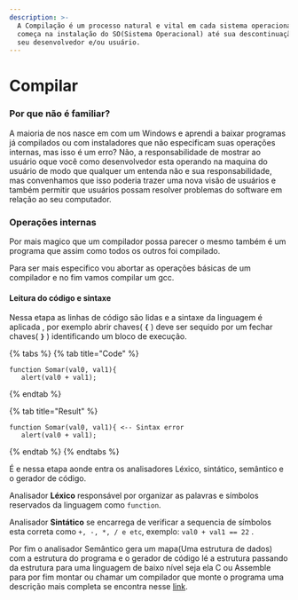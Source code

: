 ```yaml
---
description: >-
  A Compilação é um processo natural e vital em cada sistema operacional que
  começa na instalação do SO(Sistema Operacional) até sua descontinuação pelo
  seu desenvolvedor e/ou usuário.
---
```


# Compilar

### Por que não é familiar?

   A maioria de nos nasce em com um Windows e aprendi a baixar programas já compilados ou com instaladores que não especificam suas operações internas, mas isso é um erro? Não, a responsabilidade de mostrar ao usuário oque você como desenvolvedor esta operando na maquina do usuário  de modo que qualquer um entenda não e sua responsabilidade, mas convenhamos que isso poderia trazer uma nova visão  de usuários e também permitir que usuários possam resolver problemas do software em relação ao seu computador.

### Operações internas

Por mais magico que um compilador possa parecer o mesmo também é um programa que assim como todos os outros foi compilado.

Para ser mais especifico vou abortar as operações básicas de um compilador e no fim vamos compilar um gcc.  

#### Leitura do código e sintaxe

  Nessa etapa as linhas de código são lidas e a sintaxe da linguagem é aplicada , por exemplo abrir chaves\(  **`{`**  \) deve ser sequido por um fechar chaves\(  **`}`** \) identificando um bloco de execução.

{% tabs %}
{% tab title="Code" %}
```text
function Somar(val0, val1){
   alert(val0 + val1); 
```
{% endtab %}

{% tab title="Result" %}
```text
function Somar(val0, val1){ <-- Sintax error
   alert(val0 + val1);
```
{% endtab %}
{% endtabs %}

É e nessa etapa aonde entra os analisadores Léxico, sintático, semântico e o gerador de código.

   Analisador **Léxico** responsável por organizar as palavras e símbolos reservados da linguagem como `function`.

   Analisador **Sintático** se encarrega de verificar a sequencia de símbolos  esta correta como  `+, -, *, / e etc`, exemplo:   `val0 + val1 == 22` .

  Por fim o analisador Semântico gera um mapa\(Uma estrutura de dados\) com a estrutura do programa e o gerador de código lé a estrutura passando da estrutura para uma linguagem de baixo nível seja ela C ou Assemble para por fim montar ou chamar um compilador que monte  o programa uma descrição mais completa se encontra nesse [link](https://sites.icmc.usp.br/delamaro/slidescompiladores/compiladoresfinal.pdf).

#### 

